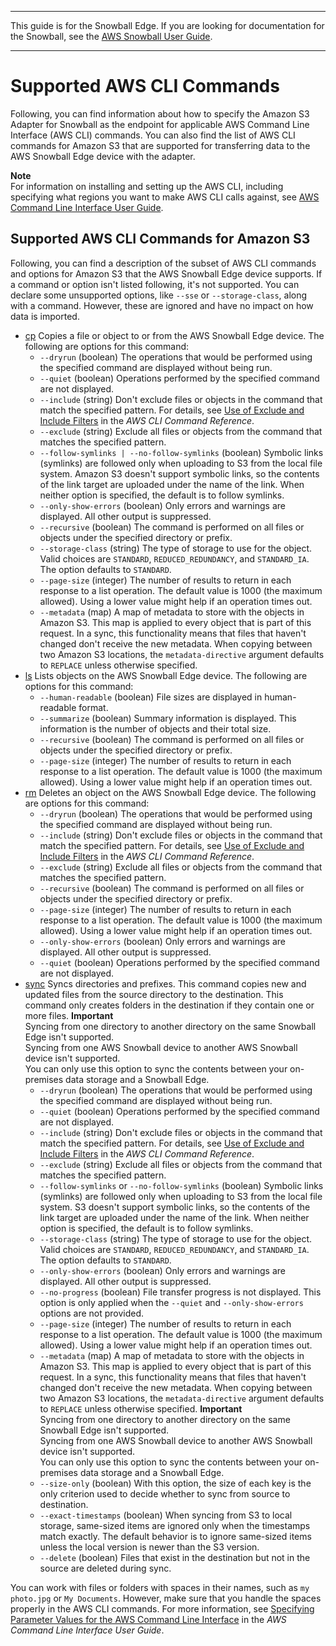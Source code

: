 --------

This guide is for the Snowball Edge\. If you are looking for documentation for the Snowball, see the [AWS Snowball User Guide](http://docs.aws.amazon.com/snowball/latest/ug/whatissnowball.html)\.

--------

# Supported AWS CLI Commands<a name="using-adapter-cli"></a>

Following, you can find information about how to specify the Amazon S3 Adapter for Snowball as the endpoint for applicable AWS Command Line Interface \(AWS CLI\) commands\. You can also find the list of AWS CLI commands for Amazon S3 that are supported for transferring data to the AWS Snowball Edge device with the adapter\.

**Note**  
For information on installing and setting up the AWS CLI, including specifying what regions you want to make AWS CLI calls against, see [AWS Command Line Interface User Guide](http://docs.aws.amazon.com/cli/latest/userguide/)\.

## Supported AWS CLI Commands for Amazon S3<a name="using-adapter-cli-commands"></a>

Following, you can find a description of the subset of AWS CLI commands and options for Amazon S3 that the AWS Snowball Edge device supports\. If a command or option isn't listed following, it's not supported\. You can declare some unsupported options, like `--sse` or `--storage-class`, along with a command\. However, these are ignored and have no impact on how data is imported\.
+ [cp](http://docs.aws.amazon.com/cli/latest/reference/s3/cp.html) Copies a file or object to or from the AWS Snowball Edge device\. The following are options for this command:
  + `--dryrun` \(boolean\) The operations that would be performed using the specified command are displayed without being run\.
  + `--quiet` \(boolean\) Operations performed by the specified command are not displayed\.
  + `--include` \(string\) Don't exclude files or objects in the command that match the specified pattern\. For details, see [Use of Exclude and Include Filters](http://docs.aws.amazon.com/cli/latest/reference/s3/index.html#use-of-exclude-and-include-filters) in the *AWS CLI Command Reference*\.
  + `--exclude` \(string\) Exclude all files or objects from the command that matches the specified pattern\.
  + `--follow-symlinks | --no-follow-symlinks` \(boolean\) Symbolic links \(symlinks\) are followed only when uploading to S3 from the local file system\. Amazon S3 doesn't support symbolic links, so the contents of the link target are uploaded under the name of the link\. When neither option is specified, the default is to follow symlinks\.
  + `--only-show-errors` \(boolean\) Only errors and warnings are displayed\. All other output is suppressed\.
  + `--recursive` \(boolean\) The command is performed on all files or objects under the specified directory or prefix\.
  + `--storage-class` \(string\) The type of storage to use for the object\. Valid choices are `STANDARD`, `REDUCED_REDUNDANCY`, and `STANDARD_IA`\. The option defaults to `STANDARD`\.
  + `--page-size` \(integer\) The number of results to return in each response to a list operation\. The default value is 1000 \(the maximum allowed\)\. Using a lower value might help if an operation times out\.
  + `--metadata` \(map\) A map of metadata to store with the objects in Amazon S3\. This map is applied to every object that is part of this request\. In a sync, this functionality means that files that haven't changed don't receive the new metadata\. When copying between two Amazon S3 locations, the `metadata-directive` argument defaults to `REPLACE` unless otherwise specified\.
+ [ls](http://docs.aws.amazon.com/cli/latest/reference/s3/ls.html) Lists objects on the AWS Snowball Edge device\. The following are options for this command:
  + `--human-readable` \(boolean\) File sizes are displayed in human\-readable format\.
  + `--summarize` \(boolean\) Summary information is displayed\. This information is the number of objects and their total size\.
  + `--recursive` \(boolean\) The command is performed on all files or objects under the specified directory or prefix\.
  + `--page-size` \(integer\) The number of results to return in each response to a list operation\. The default value is 1000 \(the maximum allowed\)\. Using a lower value might help if an operation times out\.
+ [rm](http://docs.aws.amazon.com/cli/latest/reference/s3/rm.html) Deletes an object on the AWS Snowball Edge device\. The following are options for this command:
  + `--dryrun` \(boolean\) The operations that would be performed using the specified command are displayed without being run\.
  + `--include` \(string\) Don't exclude files or objects in the command that match the specified pattern\. For details, see [Use of Exclude and Include Filters](http://docs.aws.amazon.com/cli/latest/reference/s3/index.html#use-of-exclude-and-include-filters) in the *AWS CLI Command Reference*\.
  + `--exclude` \(string\) Exclude all files or objects from the command that matches the specified pattern\.
  + `--recursive` \(boolean\) The command is performed on all files or objects under the specified directory or prefix\.
  + `--page-size` \(integer\) The number of results to return in each response to a list operation\. The default value is 1000 \(the maximum allowed\)\. Using a lower value might help if an operation times out\.
  + `--only-show-errors` \(boolean\) Only errors and warnings are displayed\. All other output is suppressed\.
  + `--quiet` \(boolean\) Operations performed by the specified command are not displayed\.
+ [sync](http://docs.aws.amazon.com/cli/latest/reference/s3/sync.html) Syncs directories and prefixes\. This command copies new and updated files from the source directory to the destination\. This command only creates folders in the destination if they contain one or more files\.
**Important**  
Syncing from one directory to another directory on the same Snowball Edge isn't supported\.   
Syncing from one AWS Snowball device to another AWS Snowball device isn't supported\.   
You can only use this option to sync the contents between your on\-premises data storage and a Snowball Edge\.
  + `--dryrun` \(boolean\) The operations that would be performed using the specified command are displayed without being run\.
  + `--quiet` \(boolean\) Operations performed by the specified command are not displayed\.
  + `--include` \(string\) Don't exclude files or objects in the command that match the specified pattern\. For details, see [Use of Exclude and Include Filters](http://docs.aws.amazon.com/cli/latest/reference/s3/index.html#use-of-exclude-and-include-filters) in the *AWS CLI Command Reference*\.
  + `--exclude` \(string\) Exclude all files or objects from the command that matches the specified pattern\.
  + `--follow-symlinks` or `--no-follow-symlinks` \(boolean\) Symbolic links \(symlinks\) are followed only when uploading to S3 from the local file system\. S3 doesn't support symbolic links, so the contents of the link target are uploaded under the name of the link\. When neither option is specified, the default is to follow symlinks\.
  + `--storage-class` \(string\) The type of storage to use for the object\. Valid choices are `STANDARD`, `REDUCED_REDUNDANCY`, and `STANDARD_IA`\. The option defaults to `STANDARD`\.
  + `--only-show-errors` \(boolean\) Only errors and warnings are displayed\. All other output is suppressed\.
  + `--no-progress` \(boolean\) File transfer progress is not displayed\. This option is only applied when the `--quiet` and `--only-show-errors` options are not provided\.
  + `--page-size` \(integer\) The number of results to return in each response to a list operation\. The default value is 1000 \(the maximum allowed\)\. Using a lower value might help if an operation times out\.
  + `--metadata` \(map\) A map of metadata to store with the objects in Amazon S3\. This map is applied to every object that is part of this request\. In a sync, this functionality means that files that haven't changed don't receive the new metadata\. When copying between two Amazon S3 locations, the `metadata-directive` argument defaults to `REPLACE` unless otherwise specified\.
**Important**  
Syncing from one directory to another directory on the same Snowball Edge isn't supported\.   
Syncing from one AWS Snowball device to another AWS Snowball device isn't supported\.  
You can only use this option to sync the contents between your on\-premises data storage and a Snowball Edge\.
  + `--size-only` \(boolean\) With this option, the size of each key is the only criterion used to decide whether to sync from source to destination\.
  + `--exact-timestamps` \(boolean\) When syncing from S3 to local storage, same\-sized items are ignored only when the timestamps match exactly\. The default behavior is to ignore same\-sized items unless the local version is newer than the S3 version\.
  + `--delete` \(boolean\) Files that exist in the destination but not in the source are deleted during sync\.

You can work with files or folders with spaces in their names, such as `my photo.jpg` or `My Documents`\. However, make sure that you handle the spaces properly in the AWS CLI commands\. For more information, see [Specifying Parameter Values for the AWS Command Line Interface](http://docs.aws.amazon.com/cli/latest/userguide/cli-using-param.html) in the *AWS Command Line Interface User Guide*\.